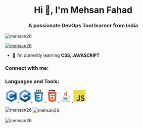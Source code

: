 <h1 align="center">Hi 👋, I'm Mehsan Fahad</h1>
<h3 align="center">A passionate DevOps Tool learner from India</h3>

<p align="left"> <img src="https://komarev.com/ghpvc/?username=mehsan26&label=Profile%20views&color=0e75b6&style=flat" alt="mehsan26" /> </p>

<p align="left"> <a href="https://github.com/ryo-ma/github-profile-trophy"><img src="https://github-profile-trophy.vercel.app/?username=mehsan26" alt="mehsan26" /></a> </p>

- 🌱 I’m currently learning **CSS, JAVASCRIPT**

<h3 align="left">Connect with me:</h3>
<p align="left">
</p>

<h3 align="left">Languages and Tools:</h3>
<p align="left"> <a href="https://www.cprogramming.com/" target="_blank" rel="noreferrer"> <img src="https://raw.githubusercontent.com/devicons/devicon/master/icons/c/c-original.svg" alt="c" width="40" height="40"/> </a> <a href="https://www.w3schools.com/cpp/" target="_blank" rel="noreferrer"> <img src="https://raw.githubusercontent.com/devicons/devicon/master/icons/cplusplus/cplusplus-original.svg" alt="cplusplus" width="40" height="40"/> </a> <a href="https://www.w3schools.com/css/" target="_blank" rel="noreferrer"> <img src="https://raw.githubusercontent.com/devicons/devicon/master/icons/css3/css3-original-wordmark.svg" alt="css3" width="40" height="40"/> </a> <a href="https://www.w3.org/html/" target="_blank" rel="noreferrer"> <img src="https://raw.githubusercontent.com/devicons/devicon/master/icons/html5/html5-original-wordmark.svg" alt="html5" width="40" height="40"/> </a> <a href="https://www.java.com" target="_blank" rel="noreferrer"> <img src="https://raw.githubusercontent.com/devicons/devicon/master/icons/java/java-original.svg" alt="java" width="40" height="40"/> </a> <a href="https://developer.mozilla.org/en-US/docs/Web/JavaScript" target="_blank" rel="noreferrer"> <img src="https://raw.githubusercontent.com/devicons/devicon/master/icons/javascript/javascript-original.svg" alt="javascript" width="40" height="40"/> </a> </p>

<p><img align="left" src="https://github-readme-stats.vercel.app/api/top-langs?username=mehsan26&show_icons=true&locale=en&layout=compact" alt="mehsan26" /></p>

<p>&nbsp;<img align="center" src="https://github-readme-stats.vercel.app/api?username=mehsan26&show_icons=true&locale=en" alt="mehsan26" /></p>

<p><img align="center" src="https://github-readme-streak-stats.herokuapp.com/?user=mehsan26&" alt="mehsan26" /></p>
